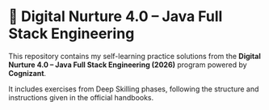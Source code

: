 # 💼 Digital Nurture 4.0 – Java Full Stack Engineering

This repository contains my self-learning practice solutions from the **Digital Nurture 4.0 – Java Full Stack Engineering (2026)** program powered by **Cognizant**.  

It includes exercises from Deep Skilling phases, following the structure and instructions given in the official handbooks.
